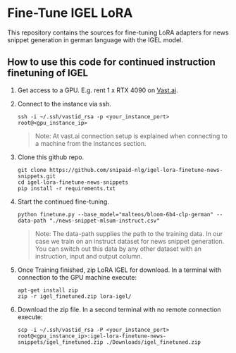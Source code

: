 # Fine-Tune IGEL LoRA
This repository contains the sources for fine-tuning LoRA adapters for news snippet generation in german language with the IGEL model.

## How to use this code for continued instruction finetuning of IGEL

1. Get access to a GPU. E.g. rent 1 x RTX 4090 on [Vast.ai](https://vast.ai/).
2. Connect to the instance via ssh.

    ```ssh -i ~/.ssh/vastid_rsa -p <your_instance_port> root@<gpu_instance_ip>```
  
    > Note: At vast.ai connection setup is explained when connecting to a machine from the Instances section.

3. Clone this github repo.

    ```
    git clone https://github.com/snipaid-nlg/igel-lora-finetune-news-snippets.git
    cd igel-lora-finetune-news-snippets
    pip install -r requirements.txt
    ```
4. Start the continued fine-tuning.

    ```python finetune.py --base_model="malteos/bloom-6b4-clp-german" --data-path "./news-snippet-mlsum-instruct.csv"```
    
    > Note: The data-path supplies the path to the training data. In our case we train on an instruct dataset for news snippet generation. You can switch out this data by any other dataset with an instruction, input and output column.
5. Once Training finished, zip LoRA IGEL for download. In a terminal with connection to the GPU machine execute:

     ```
     apt-get install zip
     zip -r igel_finetuned.zip lora-igel/
     ```
    
 6. Download the zip file. In a second terminal with no remote connection execute:
 
    ```scp -i ~/.ssh/vastid_rsa -P <your_instance_port> root@<gpu_instance_ip>:igel-lora-finetune-news-snippets/igel_finetuned.zip ./Downloads/igel_finetuned.zip```
